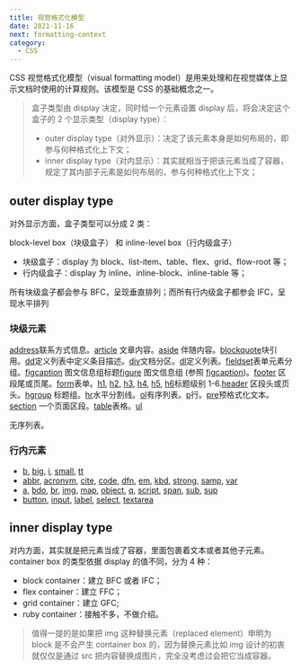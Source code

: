 ```yaml
---
title: 视觉格式化模型
date: 2021-11-16
next: formatting-context
category:
  - CSS
---
```


CSS 视觉格式化模型（visual formatting model）是用来处理和在视觉媒体上显示文档时使用的计算规则。该模型是 CSS 的基础概念之一。

> 盒子类型由 display 决定，同时给一个元素设置 display 后，将会决定这个盒子的 2 个显示类型（display type）：
>
> - outer display type（对外显示）：决定了该元素本身是如何布局的，即参与何种格式化上下文；
> - inner display type（对内显示）：其实就相当于把该元素当成了容器，规定了其内部子元素是如何布局的，参与何种格式化上下文；

## outer display type

对外显示方面，盒子类型可以分成 2 类：

block-level box（块级盒子） 和 inline-level box（行内级盒子）

- 块级盒子：display 为 block、list-item、table、flex、grid、flow-root 等；
- 行内级盒子：display 为 inline、inline-block、inline-table 等；

所有块级盒子都会参与 BFC，呈现垂直排列；而所有行内级盒子都参会 IFC，呈现水平排列

### 块级元素
[address](https://developer.mozilla.org/zh-CN/docs/Web/HTML/Element/address)联系方式信息。[article](https://developer.mozilla.org/zh-CN/docs/Web/HTML/Element/article) 文章内容。[aside](https://developer.mozilla.org/zh-CN/docs/Web/HTML/Element/aside) 伴随内容。[blockquote](https://developer.mozilla.org/zh-CN/docs/Web/HTML/Element/blockquote)块引用。[dd](https://developer.mozilla.org/zh-CN/docs/Web/HTML/Element/dd)定义列表中定义条目描述。[div](https://developer.mozilla.org/zh-CN/docs/Web/HTML/Element/div)文档分区。[dl](https://developer.mozilla.org/zh-CN/docs/Web/HTML/Element/dl)定义列表。[fieldset](https://developer.mozilla.org/zh-CN/docs/Web/HTML/Element/fieldset)表单元素分组。[figcaption](https://developer.mozilla.org/zh-CN/docs/Web/HTML/Element/figcaption) 图文信息组标题[figure](https://developer.mozilla.org/zh-CN/docs/Web/HTML/Element/figure) 图文信息组 (参照 [figcaption](https://developer.mozilla.org/zh-CN/docs/Web/HTML/Element/figcaption))。[footer](https://developer.mozilla.org/zh-CN/docs/Web/HTML/Element/footer) 区段尾或页尾。[form](https://developer.mozilla.org/zh-CN/docs/Web/HTML/Element/form)表单。[h1](https://developer.mozilla.org/en-US/docs/Web/HTML/Element/Heading_Elements), [h2](https://developer.mozilla.org/en-US/docs/Web/HTML/Element/Heading_Elements), [h3](https://developer.mozilla.org/en-US/docs/Web/HTML/Element/Heading_Elements), [h4](https://developer.mozilla.org/en-US/docs/Web/HTML/Element/Heading_Elements), [h5](https://developer.mozilla.org/en-US/docs/Web/HTML/Element/Heading_Elements), [h6](https://developer.mozilla.org/en-US/docs/Web/HTML/Element/Heading_Elements)标题级别 1-6.[header](https://developer.mozilla.org/zh-CN/docs/Web/HTML/Element/header) 区段头或页头。[hgroup](https://developer.mozilla.org/zh-CN/docs/Web/HTML/Element/hgroup) 标题组。[hr](https://developer.mozilla.org/zh-CN/docs/Web/HTML/Element/hr)水平分割线。[ol](https://developer.mozilla.org/zh-CN/docs/Web/HTML/Element/ol)有序列表。[p](https://developer.mozilla.org/zh-CN/docs/Web/HTML/Element/p)行。[pre](https://developer.mozilla.org/zh-CN/docs/Web/HTML/Element/pre)预格式化文本。[section](https://developer.mozilla.org/zh-CN/docs/Web/HTML/Element/section) 一个页面区段。[table](https://developer.mozilla.org/zh-CN/docs/Web/HTML/Element/table)表格。[ul](https://developer.mozilla.org/zh-CN/docs/Web/HTML/Element/ul)

无序列表。
### 行内元素

- [b](https://developer.mozilla.org/zh-CN/docs/Web/HTML/Element/b), [big](https://developer.mozilla.org/zh-CN/docs/Web/HTML/Element/big), [i](https://developer.mozilla.org/zh-CN/docs/Web/HTML/Element/i), [small](https://developer.mozilla.org/zh-CN/docs/Web/HTML/Element/small), [tt](https://developer.mozilla.org/zh-CN/docs/Web/HTML/Element/tt)
- [abbr](https://developer.mozilla.org/zh-CN/docs/Web/HTML/Element/abbr), [acronym](https://developer.mozilla.org/zh-CN/docs/Web/HTML/Element/acronym), [cite](https://developer.mozilla.org/zh-CN/docs/Web/HTML/Element/cite), [code](https://developer.mozilla.org/zh-CN/docs/Web/HTML/Element/code), [dfn](https://developer.mozilla.org/zh-CN/docs/Web/HTML/Element/dfn), [em](https://developer.mozilla.org/zh-CN/docs/Web/HTML/Element/em), [kbd](https://developer.mozilla.org/zh-CN/docs/Web/HTML/Element/kbd), [strong](https://developer.mozilla.org/zh-CN/docs/Web/HTML/Element/strong), [samp](https://developer.mozilla.org/zh-CN/docs/Web/HTML/Element/samp), [var](https://developer.mozilla.org/zh-CN/docs/Web/HTML/Element/var)
- [a](https://developer.mozilla.org/zh-CN/docs/Web/HTML/Element/a), [bdo](https://developer.mozilla.org/zh-CN/docs/Web/HTML/Element/bdo), [br](https://developer.mozilla.org/zh-CN/docs/Web/HTML/Element/br), [img](https://developer.mozilla.org/zh-CN/docs/Web/HTML/Element/img), [map](https://developer.mozilla.org/zh-CN/docs/Web/HTML/Element/map), [object](https://developer.mozilla.org/zh-CN/docs/Web/HTML/Element/object), [q](https://developer.mozilla.org/zh-CN/docs/Web/HTML/Element/q), [script](https://developer.mozilla.org/zh-CN/docs/Web/HTML/Element/script), [span](https://developer.mozilla.org/zh-CN/docs/Web/HTML/Element/span), [sub](https://developer.mozilla.org/zh-CN/docs/Web/HTML/Element/sub), [sup](https://developer.mozilla.org/zh-CN/docs/Web/HTML/Element/sup)
- [button](https://developer.mozilla.org/zh-CN/docs/Web/HTML/Element/button), [input](https://developer.mozilla.org/zh-CN/docs/Web/HTML/Element/Input), [label](https://developer.mozilla.org/zh-CN/docs/Web/HTML/Element/label), [select](https://developer.mozilla.org/zh-CN/docs/Web/HTML/Element/select), [textarea](https://developer.mozilla.org/zh-CN/docs/Web/HTML/Element/textarea)


## inner display type 

对内方面，其实就是把元素当成了容器，里面包裹着文本或者其他子元素。container box 的类型依据 display 的值不同，分为 4 种：

- block container：建立 BFC 或者 IFC；
- flex container：建立 FFC；
- grid container：建立 GFC;
- ruby container：接触不多，不做介绍。

> 值得一提的是如果把 img 这种替换元素（replaced element）申明为 block 是不会产生 container box 的，因为替换元素比如 img 设计的初衷就仅仅是通过 src 把内容替换成图片，完全没考虑过会把它当成容器。
>